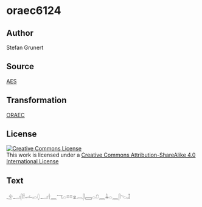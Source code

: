 # oraec6124

## Author

Stefan Grunert

## Source

[AES](https://github.com/simondschweitzer/aes)

## Transformation

[ORAEC](https://oraec.github.io/)

## License

<a rel="license" href="http://creativecommons.org/licenses/by-sa/4.0/"><img alt="Creative Commons License" style="border-width:0" src="https://i.creativecommons.org/l/by-sa/4.0/88x31.png" /></a><br />This work is licensed under a <a rel="license" href="http://creativecommons.org/licenses/by-sa/4.0/">Creative Commons Attribution-ShareAlike 4.0 International License</a>

## Text

𓄂𓂝𓋴𓍋𓌡𓏤𓏏𓆭𓂝𓌂𓈖𓄓𓏏𓎼𓎼𓁷𓂋𓋴𓈙𓏏𓍔𓈖𓇓𓏏𓈖𓋴𓌫𓄤<br>
